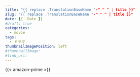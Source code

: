 ```yaml
---
title: "{{ replace .TranslationBaseName "-" " " | title }}"
slug: "{{ replace .TranslationBaseName "-" " " | title }}"
date: {{ .Date }}
#draft: true
categories:
  - movie
tags:
  - ドラマ
thumbnailImagePosition: left
#thumbnailImage: 
#link_url: 
---
```


<!--more-->

{{< amazon-prime >}}
